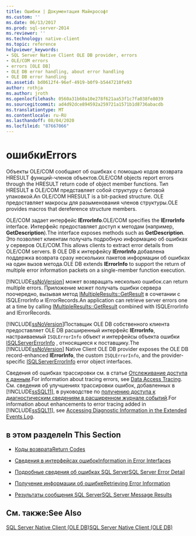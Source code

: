 ```yaml
---
title: Ошибки | Документация Майкрософт
ms.custom: ''
ms.date: 06/13/2017
ms.prod: sql-server-2014
ms.reviewer: ''
ms.technology: native-client
ms.topic: reference
helpviewer_keywords:
- SQL Server Native Client OLE DB provider, errors
- OLE/COM errors
- errors [OLE DB]
- OLE DB error handling, about error handling
- OLE DB error handling
ms.assetid: bd0612f4-96ef-4919-b0f9-b5447210fe93
author: rothja
ms.author: jroth
ms.openlocfilehash: 0560a31b60a10e278f621aa53f1c7fa038fe8039
ms.sourcegitcommit: ad4d92dce894592a259721a1571b1d8736abacdb
ms.translationtype: MT
ms.contentlocale: ru-RU
ms.lasthandoff: 08/04/2020
ms.locfileid: "87667066"
---
```

# <a name="errors"></a><span data-ttu-id="f8dd4-102">ошибки</span><span class="sxs-lookup"><span data-stu-id="f8dd4-102">Errors</span></span>
  <span data-ttu-id="f8dd4-103">Объекты OLE/COM сообщают об ошибках с помощью кодов возврата HRESULT функций-членов объектов.</span><span class="sxs-lookup"><span data-stu-id="f8dd4-103">OLE/COM objects report errors through the HRESULT return code of object member functions.</span></span> <span data-ttu-id="f8dd4-104">Тип HRESULT в OLE/COM представляет собой структуру с битовой упаковкой.</span><span class="sxs-lookup"><span data-stu-id="f8dd4-104">An OLE/COM HRESULT is a bit-packed structure.</span></span> <span data-ttu-id="f8dd4-105">OLE предоставляет макросы для разыменования членов структуры.</span><span class="sxs-lookup"><span data-stu-id="f8dd4-105">OLE provides macros that dereference structure members.</span></span>  
  
 <span data-ttu-id="f8dd4-106">OLE/COM задает интерфейс **IErrorInfo**.</span><span class="sxs-lookup"><span data-stu-id="f8dd4-106">OLE/COM specifies the **IErrorInfo** interface.</span></span> <span data-ttu-id="f8dd4-107">Интерфейс предоставляет доступ к методам (например, **GetDescription**).</span><span class="sxs-lookup"><span data-stu-id="f8dd4-107">The interface exposes methods such as **GetDescription**.</span></span> <span data-ttu-id="f8dd4-108">Это позволяет клиентам получать подробную информацию об ошибках у серверов OLE/COM.</span><span class="sxs-lookup"><span data-stu-id="f8dd4-108">This allows clients to extract error details from OLE/COM servers.</span></span> <span data-ttu-id="f8dd4-109">В OLE DB к интерфейсу **IErrorInfo** добавлена поддержка возврата сразу нескольких пакетов информации об ошибках на один вызов метода.</span><span class="sxs-lookup"><span data-stu-id="f8dd4-109">OLE DB extends **IErrorInfo** to support the return of multiple error information packets on a single-member function execution.</span></span>  
  
 [!INCLUDE[ssNoVersion](../../includes/ssnoversion-md.md)] <span data-ttu-id="f8dd4-110">может возвращать несколько ошибок.</span><span class="sxs-lookup"><span data-stu-id="f8dd4-110">can return multiple errors.</span></span> <span data-ttu-id="f8dd4-111">Приложение может получать ошибки сервера поочередно, вызывая метод [IMultipleResults::GetResult](https://go.microsoft.com/fwlink/?LinkId=129630) в сочетании с ISQLErrorInfo и IErrorRecords.</span><span class="sxs-lookup"><span data-stu-id="f8dd4-111">An application can retrieve server errors one at a time by calling [IMultipleResults::GetResult](https://go.microsoft.com/fwlink/?LinkId=129630) combined with ISQLErrorInfo and IErrorRecords.</span></span>  
  
 <span data-ttu-id="f8dd4-112">[!INCLUDE[ssNoVersion](../../includes/ssnoversion-md.md)]Поставщик OLE DB собственного клиента предоставляет OLE DB расширенный интерфейс **IErrorInfo**, настраиваемый `ISQLErrorInfo` объект и интерфейсы объекта ошибки [ISQLServerErrorInfo](../../database-engine/dev-guide/isqlservererrorinfo-ole-db.md) , относящиеся к поставщику.</span><span class="sxs-lookup"><span data-stu-id="f8dd4-112">The [!INCLUDE[ssNoVersion](../../includes/ssnoversion-md.md)] Native Client OLE DB provider exposes the OLE DB record-enhanced **IErrorInfo**, the custom `ISQLErrorInfo`, and the provider-specific [ISQLServerErrorInfo](../../database-engine/dev-guide/isqlservererrorinfo-ole-db.md) error object interfaces.</span></span>  
  
 <span data-ttu-id="f8dd4-113">Сведения об ошибках трассировки см. в статье [Отслеживание доступа к данным](https://go.microsoft.com/fwlink/?LinkId=125805).</span><span class="sxs-lookup"><span data-stu-id="f8dd4-113">For information about tracing errors, see [Data Access Tracing](https://go.microsoft.com/fwlink/?LinkId=125805).</span></span> <span data-ttu-id="f8dd4-114">См. сведения об улучшениях трассировки ошибок, добавленных в [!INCLUDE[ssSQL11](../../includes/sssql11-md.md)], в руководстве по [получению доступа к диагностическим сведениям в расширенном журнале событий](../native-client/features/accessing-diagnostic-information-in-the-extended-events-log.md).</span><span class="sxs-lookup"><span data-stu-id="f8dd4-114">For information about enhancements to error tracing added in [!INCLUDE[ssSQL11](../../includes/sssql11-md.md)], see [Accessing Diagnostic Information in the Extended Events Log](../native-client/features/accessing-diagnostic-information-in-the-extended-events-log.md).</span></span>  
  
## <a name="in-this-section"></a><span data-ttu-id="f8dd4-115">в этом разделе</span><span class="sxs-lookup"><span data-stu-id="f8dd4-115">In This Section</span></span>  
  
-   [<span data-ttu-id="f8dd4-116">Коды возврата</span><span class="sxs-lookup"><span data-stu-id="f8dd4-116">Return Codes</span></span>](return-codes.md)  
  
-   [<span data-ttu-id="f8dd4-117">Сведения в интерфейсах ошибок</span><span class="sxs-lookup"><span data-stu-id="f8dd4-117">Information in Error Interfaces</span></span>](information-in-error-interfaces.md)  
  
-   [<span data-ttu-id="f8dd4-118">Подробные сведения об ошибках SQL Server</span><span class="sxs-lookup"><span data-stu-id="f8dd4-118">SQL Server Error Detail</span></span>](sql-server-error-detail.md)  
  
-   [<span data-ttu-id="f8dd4-119">Получение информации об ошибке</span><span class="sxs-lookup"><span data-stu-id="f8dd4-119">Retrieving Error Information</span></span>](retrieving-error-information.md)  
  
-   [<span data-ttu-id="f8dd4-120">Результаты сообщения SQL Server</span><span class="sxs-lookup"><span data-stu-id="f8dd4-120">SQL Server Message Results</span></span>](sql-server-message-results.md)  
  
## <a name="see-also"></a><span data-ttu-id="f8dd4-121">См. также:</span><span class="sxs-lookup"><span data-stu-id="f8dd4-121">See Also</span></span>  
 [<span data-ttu-id="f8dd4-122">SQL Server Native Client (OLE DB)</span><span class="sxs-lookup"><span data-stu-id="f8dd4-122">SQL Server Native Client &#40;OLE DB&#41;</span></span>](../native-client/ole-db/sql-server-native-client-ole-db.md)  
  
  

